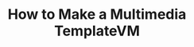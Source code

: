 ---
lang: de
layout: doc
redirect_from:
- /de/doc/multimedia/
- /de/wiki/Multimedia/
- /de/doc/Multimedia/
redirect_to: https://github.com/Qubes-Community/Contents/blob/master/docs/configuration/multimedia.md
ref: 105
title: How to Make a Multimedia TemplateVM
---
